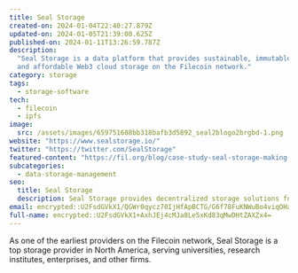 ```yaml
---
title: Seal Storage
created-on: 2024-01-04T22:40:27.879Z
updated-on: 2024-01-05T21:39:00.625Z
published-on: 2024-01-11T13:26:59.787Z
description:
  "Seal Storage is a data platform that provides sustainable, immutable,
  and affordable Web3 cloud storage on the Filecoin network."
category: storage
tags:
  - storage-software
tech:
  - filecoin
  - ipfs
image:
  src: /assets/images/659751688bb318bafb3d5892_seal2blogo2brgbd-1.png
website: "https://www.sealstorage.io/"
twitter: "https://twitter.com/SealStorage"
featured-content: "https://fil.org/blog/case-study-seal-storage-making-web3-accessible-for-all-through-ecosystem-leadership-and-the-filecoin-network-1/"
subcategories:
  - data-storage-management
seo:
  title: Seal Storage
  description: Seal Storage provides decentralized storage solutions for enterprises.
email: encrypted::U2FsdGVkX1/QGWr0qycz70IjHfApBCTG/G6f78FuKNWuBo4viqOHamBCTlHX+sp9
full-name: encrypted::U2FsdGVkX1+AxhJEj4cMJa8Le5xKd83qMwDHtZAXZx4=
---
```


As one of the earliest providers on the Filecoin network, Seal Storage is a top storage provider in North America, serving universities, research institutes, enterprises, and other firms.
